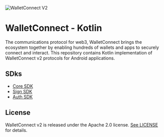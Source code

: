 ![WalletConnect V2](/docs/walletconnect-banner.svg)

# **WalletConnect - Kotlin**

The communications protocol for web3, WalletConnect brings the ecosystem together by enabling hundreds of wallets and apps to securely connect and interact. This repository contains Kotlin implementation of
WalletConnect v2 protocols for Android applications.

## SDks

* [Core SDK](https://github.com/WalletConnect/WalletConnectKotlinV2/tree/develop/androidCore)
* [Sign SDK](https://github.com/WalletConnect/WalletConnectKotlinV2/tree/develop/sign)
* [Auth SDK](https://github.com/WalletConnect/WalletConnectKotlinV2/tree/develop/auth)

## License
WalletConnect v2 is released under the Apache 2.0 license. [See LICENSE](https://github.com/WalletConnect/WalletConnectKotlinV2/blob/feature/develop/LICENSE) for details.

